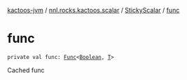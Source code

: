 [kactoos-jvm](../../index.md) / [nnl.rocks.kactoos.scalar](../index.md) / [StickyScalar](index.md) / [func](./func.md)

# func

`private val func: `[`Func`](../../nnl.rocks.kactoos/-func/index.md)`<`[`Boolean`](https://kotlinlang.org/api/latest/jvm/stdlib/kotlin/-boolean/index.html)`, `[`T`](index.md#T)`>`

Cached func

